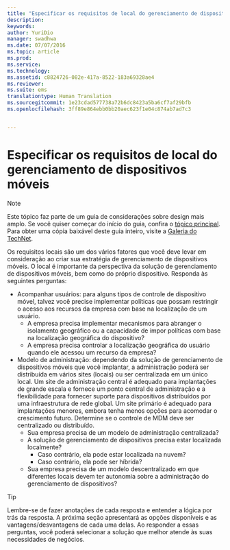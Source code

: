 ```yaml
---
title: "Especificar os requisitos de local do gerenciamento de dispositivos móveis"
description: 
keywords: 
author: YuriDio
manager: swadhwa
ms.date: 07/07/2016
ms.topic: article
ms.prod: 
ms.service: 
ms.technology: 
ms.assetid: c8824726-082e-417a-8522-183a69328ae4
ms.reviewer: 
ms.suite: ems
translationtype: Human Translation
ms.sourcegitcommit: 1e23cdad577738a72b6dc8423a5ba6cf7af29bfb
ms.openlocfilehash: 3ff89e864ebb0bb20aec623f1e04c874ab7ad7c3


---
```


# Especificar os requisitos de local do gerenciamento de dispositivos móveis

>[!NOTE]
>Este tópico faz parte de um guia de considerações sobre design mais amplo. Se você quiser começar do início do guia, confira o [tópico principal](mdm-design-considerations-guide.md). Para obter uma cópia baixável deste guia inteiro, visite a [Galeria do TechNet](https://gallery.technet.microsoft.com/Mobile-Device-Management-7d401582).

Os requisitos locais são um dos vários fatores que você deve levar em consideração ao criar sua estratégia de gerenciamento de dispositivos móveis. O local é importante da perspectiva da solução de gerenciamento de dispositivos móveis, bem como do próprio dispositivo. Responda às seguintes perguntas:

- Acompanhar usuários: para alguns tipos de controle de dispositivo móvel, talvez você precise implementar políticas que possam restringir o acesso aos recursos da empresa com base na localização de um usuário.
    - A empresa precisa implementar mecanismos para abranger o isolamento geográfico ou a capacidade de impor políticas com base na localização geográfica do dispositivo? 
    - A empresa precisa controlar a localização geográfica do usuário quando ele acessou um recurso da empresa?
- Modelo de administração: dependendo da solução de gerenciamento de dispositivos móveis que você implantar, a administração poderá ser distribuída em vários sites (locais) ou ser centralizada em um único local. Um site de administração central é adequado para implantações de grande escala e fornece um ponto central de administração e a flexibilidade para fornecer suporte para dispositivos distribuídos por uma infraestrutura de rede global. Um site primário é adequado para implantações menores, embora tenha menos opções para acomodar o crescimento futuro. Determine se o controle de MDM deve ser centralizado ou distribuído.
    - Sua empresa precisa de um modelo de administração centralizada?
    - A solução de gerenciamento de dispositivos precisa estar localizada localmente?
        - Caso contrário, ela pode estar localizada na nuvem?
        - Caso contrário, ela pode ser híbrida?
    - Sua empresa precisa de um modelo descentralizado em que diferentes locais devem ter autonomia sobre a administração do gerenciamento de dispositivos?

>[!TIP] 
> Lembre-se de fazer anotações de cada resposta e entender a lógica por trás da resposta. A próxima seção apresentará as opções disponíveis e as vantagens/desvantagens de cada uma delas.  Ao responder a essas perguntas, você poderá selecionar a solução que melhor atende às suas necessidades de negócios.




<!--HONumber=Jul16_HO3-->


